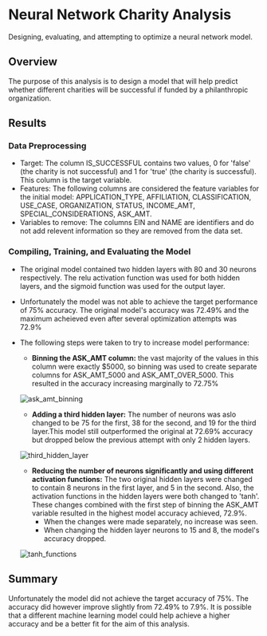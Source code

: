 # Neural Network Charity Analysis
Designing, evaluating, and attempting to optimize a neural network model. 

## Overview
The purpose of this analysis is to design a model that will help predict whether different charities will be successful if funded by a philanthropic organization. 

## Results

### Data Preprocessing
- Target: The column IS_SUCCESSFUL contains two values, 0 for 'false' (the charity is not successful) and 1 for 'true' (the charity is successful). This column is the target variable. 
- Features: The following columns are considered the feature variables for the initial model: APPLICATION_TYPE, AFFILIATION, CLASSIFICATION, USE_CASE, ORGANIZATION, STATUS, INCOME_AMT, SPECIAL_CONSIDERATIONS, ASK_AMT.
- Variables to remove: The columns EIN and NAME are identifiers and do not add relevent information so they are removed from the data set. 

### Compiling, Training, and Evaluating the Model
- The original model contained two hidden layers with 80 and 30 neurons respectively. The relu activation function was used for both hidden layers, and the sigmoid function was used for the output layer. 
- Unfortunately the model was not able to achieve the target performance of 75% accuracy. The original model's accuracy was 72.49%  and the maximum acheieved even after several optimization attempts was 72.9%
- The following steps were taken to try to increase model performance:
    - **Binning the ASK_AMT column:** the vast majority of the values in this column were exactly $5000, so binning was used to create separate columns for ASK_AMT_5000 and ASK_AMT_OVER_5000. This resulted in the accuracy increasing marginally to 72.75% 

    ![ask_amt_binning](https://user-images.githubusercontent.com/99051640/184456709-c203a9e7-37d6-468d-9804-41e583ec4fe4.png)
    
    - **Adding a third hidden layer:** The number of neurons was aslo changed to be 75 for the first, 38 for the second, and 19 for the third layer.This model still outperformed the original at 72.69% accuracy but dropped below the previous attempt with only 2 hidden layers.
    
    ![third_hidden_layer](https://user-images.githubusercontent.com/99051640/184456796-e5f758d2-89f4-4124-8aef-f88a5cf19681.png)

    - **Reducing the number of neurons significantly and using different activation functions:** The two original hidden layers were changed to contain 8 neurons in the first layer, and 5 in the second. Also, the activation functions in the hidden layers were both changed to 'tanh'. These changes combined with the first step of binning the ASK_AMT variable resulted in the highest model accuracy achieved, 72.9%.
        - When the changes were made separately, no increase was seen. 
        - When changing the hidden layer neurons to 15 and 8, the model's accuracy dropped.
        
    ![tanh_functions](https://user-images.githubusercontent.com/99051640/184456863-aec15f1a-1ebd-4310-be4f-616755bce67e.png)

## Summary

Unfortunately the model did not achieve the target accuracy of 75%. The accuracy did however improve slightly from 72.49% to 7.9%. It is possible that a different machine learning model could help achieve a higher accuracy and be a better fit for the aim of this analysis. 


